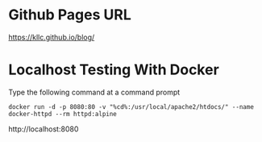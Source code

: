 # Github Pages URL

https://kllc.github.io/blog/

# Localhost Testing With Docker

Type the following command at a command prompt

`docker run -d -p 8080:80 -v "%cd%:/usr/local/apache2/htdocs/" --name docker-httpd --rm httpd:alpine`

http://localhost:8080
